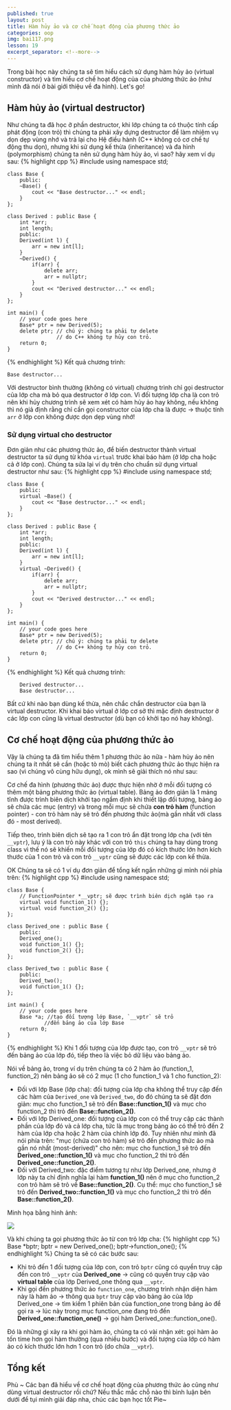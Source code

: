 ```yaml
---
published: true
layout: post
title: Hàm hủy ảo và cơ chế hoạt động của phương thức ảo
categories: oop
img: bai117.png
lesson: 19
excerpt_separator: <!--more-->
---
```

Trong bài học này chúng ta sẽ tìm hiểu cách sử dụng hàm hủy ảo (virtual constructor) và tìm hiểu cơ chế hoạt động của của phương thức ảo (như mình đã nói ở bài giới thiệu về đa hình). Let's go!<!--more-->
## Hàm hủy ảo (virtual destructor)
Như chúng ta đã học ở phần destructor, khi lớp chúng ta có thuộc tính cấp phát động (con trỏ) thì chúng ta phải xây dựng destructor để làm nhiệm vụ dọn dẹp vùng nhớ và trả lại cho Hệ điều hành (C++ không có cơ chế tự động thu dọn), nhưng khi sử dụng kế thừa (inheritance) và đa hình (polymorphism) chúng ta nên sử dụng hàm hủy ảo, vì sao? hãy xem ví dụ sau:
{% highlight cpp %}
    #include <iostream>
    using namespace std;
     
    class Base {
    	public:
    	~Base() {
    		cout << "Base destructor..." << endl;
    	}
    };
     
    class Derived : public Base {
    	int *arr;
    	int length;
    	public:
    	Derived(int l) {
    		arr = new int[l];
    	}
    	~Derived() {
    		if(arr) {
    			delete arr;
    			arr = nullptr;
    		}
    		cout << "Derived destructor..." << endl;
    	}
    };
     
    int main() {
    	// your code goes here
    	Base* ptr = new Derived(5);
    	delete ptr; // chú ý: chúng ta phải tự delete
    				// do C++ không tự hủy con trỏ.
    	return 0;
    }
{% endhighlight %}
Kết quả chương trình: 

	Base destructor...

Với destructor bình thường (không có virtual) chương trình chỉ gọi destructor của lớp cha mà bỏ qua destructor ở lớp con. Vì đối tượng lớp cha là con trỏ nên khi hủy chương trình sẽ xem xét có hàm hủy ảo hay không, nếu không thì nó giả định rằng chỉ cần gọi constructor của lớp cha là được -> thuộc tính `arr` ở lớp con không được dọn dẹp vùng nhớ!

### Sử dụng virtual cho destructor
Đơn giản như các phương thức ảo, để biến destructor thành virtual destructor ta sử dụng từ khóa `virtual` trước khai báo hàm (ở lớp cha hoặc cả ở lớp con). Chúng ta sửa lại ví dụ trên cho chuẩn sử dụng virtual destructor như sau:
{% highlight cpp %}
    #include <iostream>
    using namespace std;
     
    class Base {
    	public:
    	virtual ~Base() {
    		cout << "Base destructor..." << endl;
    	}
    };
     
    class Derived : public Base {
    	int *arr;
    	int length;
    	public:
    	Derived(int l) {
    		arr = new int[l];
    	}
    	virtual ~Derived() {
    		if(arr) {
    			delete arr;
    			arr = nullptr;
    		}
    		cout << "Derived destructor..." << endl;
    	}
    };
     
    int main() {
    	// your code goes here
    	Base* ptr = new Derived(5);
    	delete ptr; // chú ý: chúng ta phải tự delete
    				// do C++ không tự hủy con trỏ.
    	return 0;
    }
{% endhighlight %}
Kết quả chương trình:
  
		Derived destructor...
		Base destructor...


<div class="alert alert-info">
Bất cứ khi nào bạn dùng kế thừa, nên chắc chắn destructor của bạn là virtual destructor. Khi khai báo virtual ở lớp cơ sở thì mặc định destructor ở các lớp con cũng là virtual destructor (dù bạn có khởi tạo nó hay không).
</div>
 
## Cơ chế hoạt động của phương thức ảo
Vậy là chúng ta đã tìm hiểu thêm 1 phương thức ảo nữa - hàm hủy ảo nên chúng ta ít nhất sẽ cần (hoặc tò mò) biết cách phương thức ảo thực hiện ra sao (vì chúng vô cùng hữu dụng), ok mình sẽ giải thích nó như sau:

Cơ chế đa hình (phương thức ảo) được thực hiện nhờ ở mỗi đối tượng có thêm một bảng phương thức ảo (virtual table). Bảng ảo đơn giản là 1 mảng tĩnh được trình biên dịch khởi tạo ngầm định khi thiết lập đối tượng, bảng ảo sẽ chứa các mục (entry) và trong mỗi mục sẽ chứa **con trỏ hàm** (function pointer) - con trỏ hàm này sẽ trỏ đến phương thức ảo(mà gần nhất với class đó - most derived).

Tiếp theo, trình biên dịch sẽ tạo ra 1 con trỏ ẩn đặt trong lớp cha (với tên `__vptr`), lưu ý là con trỏ này khác với con trỏ `this` chúng ta hay dùng trong class vì thế nó sẽ khiến mỗi đối tượng của lớp đó có kích thước lớn hơn kích thước của 1 con trỏ và con trỏ `__vptr` cũng sẽ được các lớp con kế thừa.
  
OK Chúng ta sẽ có 1 ví dụ đơn giản để tổng kết ngắn những gì mình nói phía trên:
{% highlight cpp %}
    #include <iostream>
    using namespace std;
     
    class Base {
    	// FunctionPointer *__vptr; sẽ được trình biên dịch ngầm tạo ra
        virtual void function_1() {};
        virtual void function_2() {};
    };
     
    class Derived_one : public Base {
    	public:
		Derived_one();
    	void function_1() {};
    	void function_2() {};	
    };
     
    class Derived_two : public Base {
    	public:
		Derived_two();
    	void function_1() {};
    };
     
    int main() {
    	// your code goes here
  		Base *a; //tạo đối tượng lớp Base, `__vptr` sẽ trỏ
  				//đến bảng ảo của lớp Base
    	return 0;
    }
{% endhighlight %}
Khi 1 đối tượng của lớp được tạo, con trỏ `__vptr` sẽ trỏ đến bảng ảo của lớp đó, tiếp theo là việc bỏ dữ liệu vào bảng ảo.
  
Nói về bảng ảo, trong ví dụ trên chúng ta có 2 hàm ảo (function_1, function_2) nên bảng ảo sẽ có 2 mục (1 cho function_1 và 1 cho function_2):
  - Đối với lớp Base (lớp cha): đối tượng của lớp cha không thể truy cập đến các hàm của `Derived_one` và `Derived_two`, do đó chúng ta sẽ đặt đơn giản: mục cho function_1 sẽ trỏ đến **Base::function_1()** và mục cho function_2 thì trỏ đến **Base::function_2()**.
  - Đối với lớp Derived_one: đối tượng của lớp con có thể truy cập các thành phần của lớp đó và cả lớp cha, tức là mục trong bảng ảo có thể trỏ đến 2 hàm của lớp cha hoặc 2 hàm của chính lớp đó. Tuy nhiên như mình đã nói phía trên: "mục (chứa con trỏ hàm) sẽ trỏ đến phương thức ảo mà gần nó nhất (most-derived)" cho nên: mục cho function_1 sẽ trỏ đến **Derived_one::function_1()** và mục cho function_2 thì trỏ đến **Derived_one::function_2()**.
  - Đối với Derived_two: đặc điểm tương tự như lớp Derived_one, nhưng ở lớp này ta chỉ định nghĩa lại  hàm **function_1()** nên ở mục cho function_2 con trỏ hàm sẽ trỏ về **Base::function_2()**. Cụ thể: mục cho function_1 sẽ trỏ đến **Derived_two::function_1()** và mục cho function_2 thì trỏ đến **Base::function_2()**.

Minh họa bằng hình ảnh:
  
![](https://1.bp.blogspot.com/-Rr3R43GrVnA/XTABGcxD_pI/AAAAAAAAAko/xm9shNnjzcgqArN_YvW9-kQu9R6LQkcswCLcBGAs/s1600/Capture.PNG)
  
Và khi chúng ta gọi phương thức ảo từ con trỏ lớp cha:
{% highlight cpp %}
	Base *bptr;
	bptr = new Derived_one();
	bptr->function_one();
{% endhighlight %}
Chúng ta sẽ có các bước sau:
  - Khi trỏ đến 1 đối tượng của lớp con, con trỏ `bptr` cũng có quyền truy cập đến con trỏ `__vptr` của **Derived_one** -> cũng có quyền truy cập vào **virtual table** của lớp Derived_one thông qua `__vptr`.
  - Khi gọi đến phương thức ảo `function_one`, chương trình nhận diện hàm này là hàm ảo -> thông qua `bptr` truy cập vào bảng ảo của lớp Derived_one -> tìm kiếm 1 phiên bản của function_one trong bảng ảo để gọi ra -> lúc này trong mục function_one đang trỏ đến **Derived_one::function_one()** -> gọi hàm Derived_one::function_one().
  
Đó là những gì xảy ra khi gọi hàm ảo, chúng ta có vài nhận xét: gọi hàm ảo tốn time hơn gọi hàm thường (qua nhiều bước) và đối tượng của lớp có hàm ảo có kích thước lớn hơn 1 con trỏ (do chứa `__vptr`).
  
## Tổng kết
Phù ~ Các bạn đã hiểu về cơ chế hoạt động của phương thức ảo cũng như dùng virtual destructor rồi chứ? Nếu thắc mắc chỗ nào thì bình luận bên dưới để tụi mình giải đáp nha, chúc các bạn học tốt Pie~
